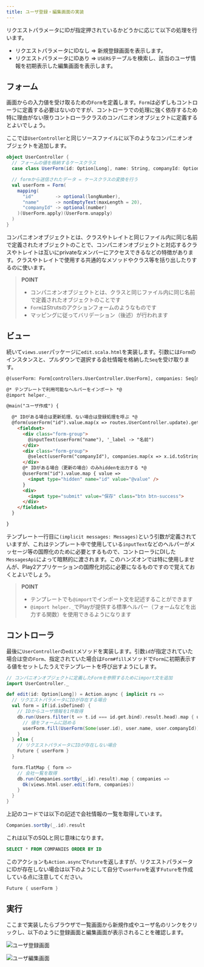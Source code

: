 ```yaml
---
title: ユーザ登録・編集画面の実装
---
```


リクエストパラメータにIDが指定押されているかどうかに応じて以下の処理を行います。

* リクエストパラメータにIDなし ⇒ 新規登録画面を表示します。
* リクエストパラメータにIDあり ⇒ `USERS`テーブルを検索し、該当のユーザ情報を初期表示した編集画面を表示します。

## フォーム

画面からの入力値を受け取るための`Form`を定義します。`Form`は必ずしもコントローラに定義する必要はないのですが、コントローラでの処理に強く依存するため特に理由がない限りコントローラクラスのコンパニオンオブジェクトに定義するとよいでしょう。

ここでは`UserController`と同じソースファイルに以下のようなコンパニオンオブジェクトを追加します。

```scala
object UserController {
  // フォームの値を格納するケースクラス
  case class UserForm(id: Option[Long], name: String, companyId: Option[Int])

  // formから送信されたデータ ⇔ ケースクラスの変換を行う
  val userForm = Form(
    mapping(
      "id"        -> optional(longNumber),
      "name"      -> nonEmptyText(maxLength = 20),
      "companyId" -> optional(number)
    )(UserForm.apply)(UserForm.unapply)
  )
}
```

コンパニオンオブジェクトとは、クラスやトレイトと同じファイル内に同じ名前で定義されたオブジェクトのことで、コンパニオンオブジェクトと対応するクラスやトレイトは互いにprivateなメンバーにアクセスできるなどの特徴があります。クラスやトレイトで使用する共通的なメソッドやクラス等を括り出したりするのに使います。

> **POINT**
>
> * コンパニオンオブジェクトとは、クラスと同じファイル内に同じ名前で定義されたオブジェクトのことです
> * `Form`はStrutsのアクションフォームのようなものです
> * マッピングに従ってバリデーション（後述）が行われます

## ビュー

続いて`views.user`パッケージに`edit.scala.html`を実装します。引数には`Form`のインスタンスと、プルダウンで選択する会社情報を格納した`Seq`を受け取ります。

```html
@(userForm: Form[controllers.UserController.UserForm], companies: Seq[models.Tables.CompaniesRow])(implicit messages: Messages)

@* テンプレートで利用可能なヘルパーをインポート *@
@import helper._

@main("ユーザ作成") {

  @* IDがある場合は更新処理、ない場合は登録処理を呼ぶ *@
  @form(userForm("id").value.map(x => routes.UserController.update).getOrElse(routes.UserController.create), 'class -> "container", 'role -> "form") {
    <fieldset>
      <div class="form-group">
        @inputText(userForm("name"), '_label -> "名前")
      </div>
      <div class="form-group">
        @select(userForm("companyId"), companies.map(x => x.id.toString -> x.name).toSeq, '_label -> "会社", '_default -> "-- 会社名を選択してください --")
      </div>
      @* IDがある場合（更新の場合）のみhiddenを出力する *@
      @userForm("id").value.map { value =>
        <input type="hidden" name="id" value="@value" />
      }
      <div>
        <input type="submit" value="保存" class="btn btn-success">
      </div>
    </fieldset>
  }

}
```

テンプレート一行目に`(implicit messages: Messages)`という引数が定義されていますが、これはテンプレート中で使用している`inputText`などのヘルパーがメッセージ等の国際化のために必要とするもので、コントローラにDIした`MessagesApi`によって暗黙的に渡されます。このハンズオンでは特に使用しませんが、Play2アプリケーションの国際化対応に必要になるものですので覚えておくとよいでしょう。

> **POINT**
>
> * テンプレートでも`@import`でインポート文を記述することができます
> * `@import helper._`でPlayが提供する標準ヘルパー（フォームなどを出力する関数）を使用できるようになります

## コントローラ

最後に`UserController`の`edit`メソッドを実装します。引数`id`が指定されていた場合は空の`Form`、指定されていた場合は`Form#fill`メソッドで`Form`に初期表示する値をセットしたうえでテンプレートを呼び出すようにします。

```scala
// コンパニオンオブジェクトに定義したFormを参照するためにimport文を追加
import UserController._

def edit(id: Option[Long]) = Action.async { implicit rs =>
  // リクエストパラメータにIDが存在する場合
  val form = if(id.isDefined) {
    // IDからユーザ情報を1件取得
    db.run(Users.filter(t => t.id === id.get.bind).result.head).map { user =>
      // 値をフォームに詰める
      userForm.fill(UserForm(Some(user.id), user.name, user.companyId))
    }
  } else {
    // リクエストパラメータにIDが存在しない場合
    Future { userForm }
  }

  form.flatMap { form =>
    // 会社一覧を取得
    db.run(Companies.sortBy(_.id).result).map { companies =>
      Ok(views.html.user.edit(form, companies))
    }
  }
}
```

上記のコードでは以下の記述で会社情報の一覧を取得しています。

```scala
Companies.sortBy(_.id).result
```

これは以下のSQLと同じ意味になります。

```sql
SELECT * FROM COMPANIES ORDER BY ID
```

このアクションも`Action.async`で`Future`を返しますが、リクエストパラメータにIDが存在しない場合は以下のようにして自分で`userForm`を返す`Future`を作成している点に注意してください。

```scala
Future { userForm }
```

## 実行

ここまで実装したらブラウザで一覧画面から新規作成やユーザ名のリンクをクリックし、以下のように登録画面と編集画面が表示されることを確認します。

![ユーザ登録画面](../images/play2.4-slick3.0/register_form.png)

![ユーザ編集画面](../images/play2.4-slick3.0/edit_form.png)
